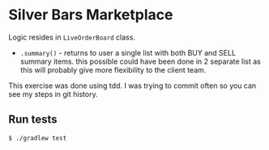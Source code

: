 # Silver Bars Marketplace

Logic resides in `LiveOrderBoard` class. 

- `.summary()` - returns to user a single list with both BUY and SELL summary items.
this possible could have been done in 2 separate list as this will probably give more 
flexibility to the client team. 


This exercise was done using tdd. 
I was trying to commit often so you can see my steps in git history. 


  

## Run tests

    $ ./gradlew test 
